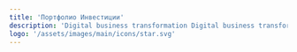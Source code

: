 ```yaml
---
title: 'Портфолио Инвестиции'
description: 'Digital business transformation Digital business transformation'
logo: '/assets/images/main/icons/star.svg'
---
```

